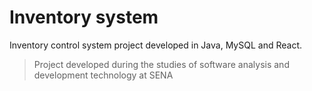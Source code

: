 ﻿# Inventory system

Inventory control system project developed in Java, MySQL and React.

> Project developed during the studies of software analysis and development technology at SENA
